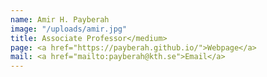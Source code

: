 ```yaml
---
name: Amir H. Payberah
image: "/uploads/amir.jpg"
title: Associate Professor</medium>
page: <a href="https://payberah.github.io/">Webpage</a>
mail: <a href="mailto:payberah@kth.se">Email</a>
---
```


